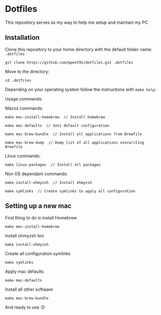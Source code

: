 # Dotfiles
This repository serves as my way to help me setup and maintain my PC

## Installation
Clone this repository to your home directory with the default folder name: `.dotfiles`

```shell
git clone https://github.com/mpont91/dotfiles.git .dotfiles
```

Move to the directory:
```shell
cd .dotfiles
```

Depending on your operating system follow the instructions with `make help`:

Usage commands:

Macos commands:

```
make mac-install-homebrew  // Install homebrew
```

```
make mac-defaults  // Sets default configuration
```

```
make mac-brew-bundle  // Install all applications from Brewfile
```

```
make mac-brew-dump  // Dump list of all applications overwriting Brewfile
```

Linux commands:
```
make linux-packages  // Install all packages
```

Non OS dependant commands:
```
make install-ohmyzsh  // Install ohmyzsh
```
```
make symlinks  // Create symlinks to apply all configuration
```


## Setting up a new mac

First thing to do is install Homebrew

```
make mac-install-homebrew
```

Install ohmyzsh too

```
make install-ohmyzsh
```

Create all configuration symlinks

```
make symlinks
```

Apply mac defaults

```
make mac-defaults
```

Install all other software

```
make mac-brew-bundle
```

And ready to use :D